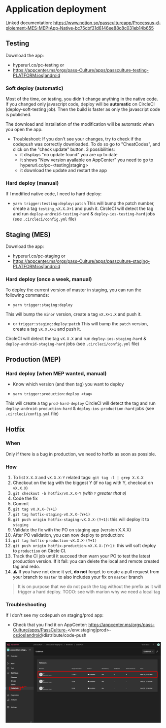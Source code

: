 # Application deployment

Linked documentation: https://www.notion.so/passcultureapp/Processus-d-ploiement-MES-MEP-App-Native-bc75cbf31d6146ee88c8c031eb14b655

## Testing

Download the app:

- hyperurl.co/pc-testing
  or
- https://appcenter.ms/orgs/pass-Culture/apps/passculture-testing-<PLATFORM:ios|android>

### Soft deploy (automatic)

Most of the time, on testing, you didn't change anything in the native code. If you changed only javascript code, deploy will be **automatic** on CircleCI (deploy-soft-testing job).
Then the build is faster as only the javascript code is published.

The download and installation of the modification will be automatic when you open the app.

- Troubleshoot:
  If you don't see your changes, try to check if the codepush was correctly downloaded. To do so go to "CheatCodes", and click on the "check update" button.
  3 possibilities:
  - it displays "no update found" you are up to date
  - it shows "New version available on AppCenter" you need to go to hyperurl.co/pc-<testing|staging>
  - it download the update and restart the app

### Hard deploy (manual)

If I modified native code, I need to hard deploy:

- `yarn trigger:testing:deploy:patch`
  This will bump the patch number, create a tag `testing_vX.X.X+1` and push it.
  CircleCI will detect the tag and run `deploy-android-testing-hard` & `deploy-ios-testing-hard` jobs (see `.circleci/config.yml` file)

## Staging (MES)

Download the app:

- hyperurl.co/pc-staging
  or
- https://appcenter.ms/orgs/pass-Culture/apps/passculture-staging-<PLATFORM:ios|android>

### Hard deploy (once a week, manual)

To deploy the current version of master in staging, you can run the following commands:

- `yarn trigger:staging:deploy`

This will bump the `minor` version, create a tag `vX.X+1.X` and push it.

- or `trigger:staging:deploy:patch`
  This will bump the `patch` version, create a  tag `vX.X.X+1` and push it.

CircleCI will detect the tag `vX.X.X` and run `deploy-ios-staging-hard` & `deploy-android-staging-hard` jobs (see `.circleci/config.yml` file)

## Production (MEP)

### Hard deploy (when MEP wanted, manual)

- Know which version (and then tag) you want to deploy

- `yarn trigger:production:deploy <tag>`

This will create a tag `prod-hard-deploy`
CircleCI will detect the tag and run `deploy-android-production-hard` & `deploy-ios-production-hard` jobs (see `.circleci/config.yml` file)

## Hotfix

### When

Only if there is a bug in production, we need to hotfix as soon as possible.

### How

1. To list `X.X.X` and `vX.X.X-Y` related tags: `git tag -l | grep X.X.X`
1. Checkout on the tag with the biggest Y (if no tag with Y, checkout on `vX.X.X`)
1. `git checkout -b hotfix/vX.X.X-Y`  *(with `Y` greater that `0`)*
1. Code the fix
1. Commit
1. `git tag vX.X.X-(Y+1)`
1. `git tag hotfix-staging-vX.X.X-(Y+1)`
1. `git push origin hotfix-staging-vX.X.X-(Y+1)`: this will deploy it to `staging`
1. Validate the fix with the PO on staging app (version X.X.X)
1. After PO validation, you can now deploy to production:
1. `git tag hotfix-production-vX.X.X-(Y+1)`
1. `git push origin hotfix-production-vX.X.X-(Y+1)`: this will soft deploy to `production` on Circle CI.
1. Track the CI job until it succeed then warn your PO to test the latest production version. If it fail: you can delete the local and remote created tag and redo. 
1. ⚠️ If you have not done it yet, **do not** forget to create a pull request from your branch to `master` to also includes your fix on `master` branch

> It is on purpose that we do not push the tag without the prefix as it will trigger a hard deploy.
> TODO: see with marion why we need a local tag 
> 
### Troubleshooting

If I don't see my codepush on staging/prod app:

- Check that you find it on AppCenter: https://appcenter.ms/orgs/pass-Culture/apps/PassCulture-<env></env:staging|prod>-<os:ios|android>/distribute/code-push

![Code push](./CodePushOnAppCenter.png)
